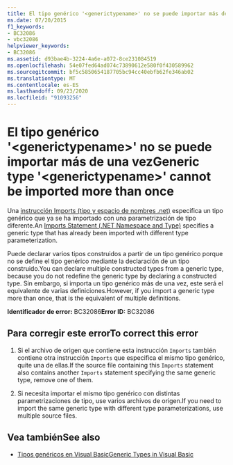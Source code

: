 ```yaml
---
title: El tipo genérico '<generictypename>' no se puede importar más de una vez
ms.date: 07/20/2015
f1_keywords:
- BC32086
- vbc32086
helpviewer_keywords:
- BC32086
ms.assetid: d93bae4b-3224-4a6e-a072-8ce231084519
ms.openlocfilehash: 54e07fed64ad074c73890612e580f0f430589962
ms.sourcegitcommit: bf5c5850654187705bc94cc40ebfb62fe346ab02
ms.translationtype: MT
ms.contentlocale: es-ES
ms.lasthandoff: 09/23/2020
ms.locfileid: "91093256"
---
```

# <a name="generic-type-generictypename-cannot-be-imported-more-than-once"></a><span data-ttu-id="9e585-102">El tipo genérico '\<generictypename>' no se puede importar más de una vez</span><span class="sxs-lookup"><span data-stu-id="9e585-102">Generic type '\<generictypename>' cannot be imported more than once</span></span>

<span data-ttu-id="9e585-103">Una [instrucción Imports (tipo y espacio de nombres .net)](../language-reference/statements/imports-statement-net-namespace-and-type.md) especifica un tipo genérico que ya se ha importado con una parametrización de tipo diferente.</span><span class="sxs-lookup"><span data-stu-id="9e585-103">An [Imports Statement (.NET Namespace and Type)](../language-reference/statements/imports-statement-net-namespace-and-type.md) specifies a generic type that has already been imported with different type parameterization.</span></span>  
  
 <span data-ttu-id="9e585-104">Puede declarar varios tipos construidos a partir de un tipo genérico porque no se define el tipo genérico mediante la declaración de un tipo construido.</span><span class="sxs-lookup"><span data-stu-id="9e585-104">You can declare multiple constructed types from a generic type, because you do not redefine the generic type by declaring a constructed type.</span></span> <span data-ttu-id="9e585-105">Sin embargo, si importa un tipo genérico más de una vez, este será el equivalente de varias definiciones.</span><span class="sxs-lookup"><span data-stu-id="9e585-105">However, if you import a generic type more than once, that is the equivalent of multiple definitions.</span></span>  
  
 <span data-ttu-id="9e585-106">**Identificador de error:** BC32086</span><span class="sxs-lookup"><span data-stu-id="9e585-106">**Error ID:** BC32086</span></span>  
  
## <a name="to-correct-this-error"></a><span data-ttu-id="9e585-107">Para corregir este error</span><span class="sxs-lookup"><span data-stu-id="9e585-107">To correct this error</span></span>  
  
1. <span data-ttu-id="9e585-108">Si el archivo de origen que contiene esta instrucción `Imports` también contiene otra instrucción `Imports` que especifica el mismo tipo genérico, quite una de ellas.</span><span class="sxs-lookup"><span data-stu-id="9e585-108">If the source file containing this `Imports` statement also contains another `Imports` statement specifying the same generic type, remove one of them.</span></span>  
  
2. <span data-ttu-id="9e585-109">Si necesita importar el mismo tipo genérico con distintas parametrizaciones de tipo, use varios archivos de origen.</span><span class="sxs-lookup"><span data-stu-id="9e585-109">If you need to import the same generic type with different type parameterizations, use multiple source files.</span></span>  
  
## <a name="see-also"></a><span data-ttu-id="9e585-110">Vea también</span><span class="sxs-lookup"><span data-stu-id="9e585-110">See also</span></span>

- [<span data-ttu-id="9e585-111">Tipos genéricos en Visual Basic</span><span class="sxs-lookup"><span data-stu-id="9e585-111">Generic Types in Visual Basic</span></span>](../programming-guide/language-features/data-types/generic-types.md)
